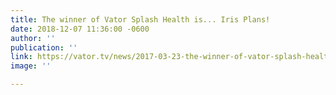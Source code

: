 ```yaml
---
title: The winner of Vator Splash Health is... Iris Plans!
date: 2018-12-07 11:36:00 -0600
author: ''
publication: ''
link: https://vator.tv/news/2017-03-23-the-winner-of-vator-splash-health-is-iris-plans#e7l68TKprgG4JC0P.99
image: ''

---
```

